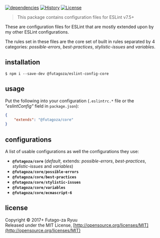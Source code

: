[![dependencies](https://img.shields.io/david/futagoza/eslint-config-futagozaryuu.svg?path=packages/@futagoza/eslint-config-core)](https://david-dm.org/futagoza/eslint-config-futagozaryuu?path=packages/@futagoza/eslint-config-core)
[![History](https://img.shields.io/badge/history-CHANGELOG.md-orange.svg)](https://github.com/futagoza/eslint-config-futagozaryuu/blob/master/CHANGELOG.md)
[![License](https://img.shields.io/badge/license-mit-blue.svg)](https://opensource.org/licenses/MIT)

> This package contains configuration files for ESLint v7.5+<br>

These are configuration files for ESLint that are mostly extended upon by my other ESLint configurations.

The rules set in these files are the core set of built in rules separated by 4 categories: _possible-errors_, _best-practices_, _stylistic-issues_ and _variables_.

## installation

```console
$ npm i --save-dev @futagoza/eslint-config-core
```

## usage

Put the following into your configuration (`.eslintrc.*` file or the _"eslintConfig"_ field in `package.json`):

```json
{
    "extends": "@futagoza/core"
}
```

## configurations

A list of usable configurations as well the configurations they use:

- __`@futagoza/core`__ (_default_, extends: _possible-errors_, _best-practices_, _stylistic-issues_ and _variables_)
- __`@futagoza/core/possible-errors`__
- __`@futagoza/core/best-practices`__
- __`@futagoza/core/stylistic-issues`__
- __`@futagoza/core/variables`__
- __`@futagoza/core/ecmascript-6`__

## license

Copyright © 2017+ Futago-za Ryuu<br>
Released under the MIT License, [http://opensource.org/licenses/MIT](http://opensource.org/licenses/MIT)
